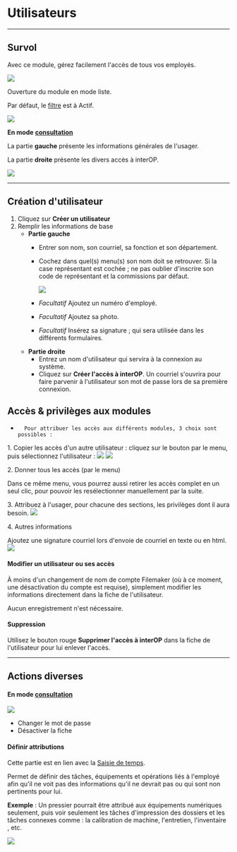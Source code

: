 # Utilisateurs

* * *

  

## Survol

Avec ce module, gérez facilement l'accès de tous vos employés.

![](../../static/img/Parametres_Utilisateurs_menu.png) 

  

Ouverture du module en mode liste.

Par défaut, le [filtre](../03-Fonctionnalités%20générales/02-navigation.md#filtres-et-tris) est à Actif.

![](../../static/img/Parametres_Utilisateurs_1.png)

  

**En mode** [**consultation**](../03-Fonctionnalités%20générales/02-navigation.md#mode-consultation)

La partie **gauche** présente les informations générales de l'usager.

La partie **droite** présente les divers accès à interOP.

![](../../static/img/Parametres_Utilisateurs_2.png)

  

* * *

  

## Création d'utilisateur

  

1. Cliquez sur **Créer un utilisateur**
2. Remplir les informations de base
    *   **Partie gauche**
        *   Entrer son nom, son courriel, sa fonction et son département.
        *   Cochez dans quel(s) menu(s) son nom doit se retrouver.
            Si la case représentant est cochée ; ne pas oublier d'inscrire son code de représentant et la commissions par défaut.

            ![](../../static/img/Parametres_Utilisateurs_Rep_1.gif)
        *   *Facultatif* Ajoutez un numéro d'employé.
        *   *Facultatif* Ajoutez sa photo.
        *   *Facultatif* Insérez sa signature ; qui sera utilisée dans les différents formulaires.
    *   **Partie droite**
        *   Entrez un nom d'utilisateur qui servira à la connexion au système.
        *   Cliquez sur **Créer l'accès à interOP**. Un courriel s'ouvrira pour faire parvenir à l'utilisateur son mot de passe lors de sa première connexion.

## Accès & privilèges aux modules

*       Pour attribuer les accès aux différents modules, 3 choix sont possibles :
 
1\. Copier les accès d'un autre utilisateur : cliquez sur le bouton par le menu, puis sélectionnez l'utilisateur :
![](../../static/img/Parametres_Utilisateurs_acces_1a.png)
![](../../static/img/Parametres_Utilisateurs_acces_1b.png)

2\. Donner tous les accès (par le menu)

Dans ce même menu, vous pourrez aussi retirer les accès complet en un seul clic, pour pouvoir les resélectionner manuellement par la suite.
  
3\. Attribuez à l'usager, pour chacune des sections, les privilèges dont il aura besoin.
![](../../static/img/Parametres_Utilisateurs_acces_2.gif)


4\. Autres informations

Ajoutez une signature courriel lors d'envoie de courriel en texte ou en html.
![](../../static/img/Parametres_Utilisateurs_Signature.gif)
  

  

#### Modifier un utilisateur ou ses accès

À moins d'un changement de nom de compte Filemaker (où à ce moment, une désactivation du compte est requise), simplement modifier les informations directement dans la fiche de l'utilisateur.

Aucun enregistrement n'est nécessaire.

  

#### Suppression

Utilisez le bouton rouge **Supprimer l'accès à interOP** dans la fiche de l'utilisateur pour lui enlever l'accès.

  

* * *

  

## Actions diverses



 

#### En mode [**consultation**](../03-Fonctionnalités%20générales/02-navigation.md#mode-consultation)
![](../../static/img/Parametres_Utilisateurs_Consultation.png)
*   Changer le mot de passe
*   Désactiver la fiche

#### Définir attributions

Cette partie est en lien avec la [Saisie de temps](../07-Production/04-saisietemps.md).

Permet de définir des tâches, équipements et opérations liés à l'employé afin qu'il ne voit pas des informations qu'il ne devrait pas ou qui sont non pertinents pour lui.

**Exemple** : Un pressier pourrait être attribué aux équipements numériques seulement, puis voir seulement les tâches d'impression des dossiers et les tâches connexes comme : la calibration de machine, l'entretien, l'inventaire , etc.

![](../../static/img/Parametres_Utilisateurs_SaisieTemps.gif)